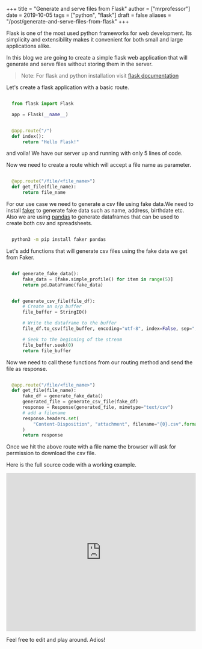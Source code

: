 +++
title = "Generate and serve files from Flask"
author = ["mrprofessor"]
date = 2019-10-05
tags = ["python", "flask"]
draft = false
aliases = "/post/generate-and-serve-files-from-flask"
+++

Flask is one of the most used python frameworks for web development. Its
simplicity and extensibility makes it convenient for both small and
large applications alike.

In this blog we are going to create a simple flask web application that
will generate and serve files without storing them in the server.

> Note: For flask and python installation visit
> [flask documentation](https://flask.palletsprojects.com/en/1.1.x/)

Let's create a flask application with a basic route.

```python

  from flask import Flask

  app = Flask(__name__)


  @app.route("/")
  def index():
      return "Hello Flask!"
```

and voila! We have our server up and running with only 5 lines of code.

Now we need to create a route which will accept a file name as
parameter.

```python

  @app.route("/file/<file_name>")
  def get_file(file_name):
      return file_name
```

For our use case we need to generate a csv file using fake data.We need
to install [faker](https://github.com/joke2k/faker) to generate fake
data such as name, address, birthdate etc. Also we are using
[pandas](https://github.com/pandas-dev/pandas) to generate dataframes
that can be used to create both csv and spreadsheets.

```sh

  python3 -m pip install faker pandas
```

Let's add functions that will generate csv files using the fake data we
get from Faker.

```python

  def generate_fake_data():
      fake_data = [fake.simple_profile() for item in range(5)]
      return pd.DataFrame(fake_data)


  def generate_csv_file(file_df):
      # Create an o/p buffer
      file_buffer = StringIO()

      # Write the dataframe to the buffer
      file_df.to_csv(file_buffer, encoding="utf-8", index=False, sep=",")

      # Seek to the beginning of the stream
      file_buffer.seek(0)
      return file_buffer
```

Now we need to call these functions from our routing method and send the
file as response.

```python

  @app.route("/file/<file_name>")
  def get_file(file_name):
      fake_df = generate_fake_data()
      generated_file = generate_csv_file(fake_df)
      response = Response(generated_file, mimetype="text/csv")
      # add a filename
      response.headers.set(
          "Content-Disposition", "attachment", filename="{0}.csv".format(file_name)
      )
      return response
```

Once we hit the above route with a file name the browser will ask for
permission to download the csv file.

Here is the full source code with a working example.

<div class="glitch-embed-wrap" style="height: 420px; width: 100%;">
  <iframe
    src="https://glitch.com/embed/#!/embed/bubble-curio?path=server.py&previewSize=0&sidebarCollapsed=true"
    title="exclusive-sneezeweed on Glitch"
    style="height: 100%; width: 100%; border: 0;">
  </iframe>
</div>

Feel free to edit and play around. Adios!

